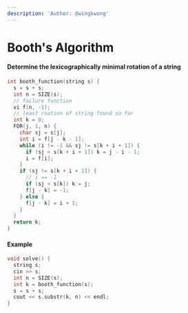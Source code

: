 ```yaml
---
description: 'Author: @wingkwong'
---
```


# Booth's Algorithm

#### Determine the lexicographically minimal rotation of a string

```cpp
int booth_function(string s) {
  s = s + s;
  int n = SIZE(s);
  // failure function
  vi f(n, -1);
  // least roation of string found so far
  int k = 0;
  FOR(j, 1, n) {
    char sj = s[j];
    int i = f[j - k - 1];
    while (i != -1 && sj != s[k + i + 1]) {
      if (sj < s[k + i + 1]) k = j - i - 1;
      i = f[i];
    }
    if (sj != s[k + i + 1]) {
      // i == -1
      if (sj < s[k]) k = j;
      f[j - k] = -1;
    } else {
      f[j - k] = i + 1;
    }
  }
  return k;
}
```

#### Example

```cpp
void solve() {
  string s;
  cin >> s;
  int n = SIZE(s);
  int k = booth_function(s);
  s = s + s;
  cout << s.substr(k, n) << endl;
}
```
